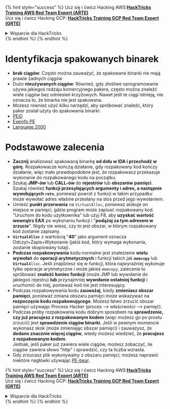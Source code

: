 {% hint style="success" %}
Ucz się i ćwicz Hacking AWS:<img src="/.gitbook/assets/arte.png" alt="" data-size="line">[**HackTricks Training AWS Red Team Expert (ARTE)**](https://training.hacktricks.xyz/courses/arte)<img src="/.gitbook/assets/arte.png" alt="" data-size="line">\
Ucz się i ćwicz Hacking GCP: <img src="/.gitbook/assets/grte.png" alt="" data-size="line">[**HackTricks Training GCP Red Team Expert (GRTE)**<img src="/.gitbook/assets/grte.png" alt="" data-size="line">](https://training.hacktricks.xyz/courses/grte)

<details>

<summary>Wsparcie dla HackTricks</summary>

* Sprawdź [**plany subskrypcyjne**](https://github.com/sponsors/carlospolop)!
* **Dołącz do** 💬 [**grupy Discord**](https://discord.gg/hRep4RUj7f) lub [**grupy telegramowej**](https://t.me/peass) lub **śledź** nas na **Twitterze** 🐦 [**@hacktricks\_live**](https://twitter.com/hacktricks\_live)**.**
* **Podziel się sztuczkami hackingowymi, przesyłając PR-y do** [**HackTricks**](https://github.com/carlospolop/hacktricks) i [**HackTricks Cloud**](https://github.com/carlospolop/hacktricks-cloud) repozytoriów github.

</details>
{% endhint %}
{% endhint %}


# Identyfikacja spakowanych binarek

* **brak ciągów**: Często można zauważyć, że spakowane binarki nie mają prawie żadnych ciągów
* Dużo **nieużywanych ciągów**: Również, gdy złośliwe oprogramowanie używa jakiegoś rodzaju komercyjnego pakera, często można znaleźć wiele ciągów bez odniesień krzyżowych. Nawet jeśli te ciągi istnieją, nie oznacza to, że binarka nie jest spakowana.
* Możesz również użyć kilku narzędzi, aby spróbować znaleźć, który paker został użyty do spakowania binarki:
* [PEiD](http://www.softpedia.com/get/Programming/Packers-Crypters-Protectors/PEiD-updated.shtml)
* [Exeinfo PE](http://www.softpedia.com/get/Programming/Packers-Crypters-Protectors/ExEinfo-PE.shtml)
* [Language 2000](http://farrokhi.net/language/)

# Podstawowe zalecenia

* **Zacznij** analizować spakowaną binarkę **od dołu w IDA i przechodź w górę**. Rozpakowacze kończą działanie, gdy rozpakowany kod kończy działanie, więc mało prawdopodobne jest, że rozpakowacz przekazuje wykonanie do rozpakowanego kodu na początku.
* Szukaj **JMP-ów** lub **CALL-ów** do **rejestrów** lub **obszarów** **pamięci**. Szukaj również **funkcji przesyłających argumenty i adres, a następnie wywołujących `retn`**, ponieważ powrót z funkcji w takim przypadku może wywołać adres właśnie przesłany na stos przed jego wywołaniem.
* Umieść **punkt przerwania** na `VirtualAlloc`, ponieważ alokuje on miejsce w pamięci, gdzie program może zapisać rozpakowany kod. "Uruchom do kodu użytkownika" lub użyj F8, aby **uzyskać wartość wewnątrz EAX** po wykonaniu funkcji i "**podążaj za tym adresem w zrzucie**". Nigdy nie wiesz, czy to jest obszar, w którym rozpakowany kod zostanie zapisany.
* **`VirtualAlloc`** z wartością "**40**" jako argument oznacza Odczyt+Zapis+Wykonanie (jakiś kod, który wymaga wykonania, zostanie skopiowany tutaj).
* **Podczas rozpakowywania** kodu normalne jest znalezienie **wielu wywołań** do **operacji arytmetycznych** i funkcji takich jak **`memcopy`** lub **`Virtual`**`Alloc`. Jeśli znajdziesz się w funkcji, która najwyraźniej wykonuje tylko operacje arytmetyczne i może jakieś `memcopy`, zalecenie to spróbować **znaleźć koniec funkcji** (może JMP lub wywołanie do jakiegoś rejestru) **lub** przynajmniej **wywołanie ostatniej funkcji** i uruchomić do niej, ponieważ kod nie jest interesujący.
* Podczas rozpakowywania kodu **zauważaj**, kiedy **zmieniasz obszar pamięci**, ponieważ zmiana obszaru pamięci może wskazywać na **rozpoczęcie kodu rozpakowującego**. Możesz łatwo zrzucić obszar pamięci używając Process Hacker (proces --> właściwości --> pamięć).
* Podczas próby rozpakowania kodu dobrym sposobem na **sprawdzenie, czy już pracujesz z rozpakowanym kodem** (więc możesz go po prostu zrzucić) jest **sprawdzenie ciągów binarki**. Jeśli w pewnym momencie wykonasz skok (może zmieniając obszar pamięci) i zauważysz, że **dodano znacznie więcej ciągów**, wtedy możesz wiedzieć, że **pracujesz z rozpakowanym kodem**.\
Jednak, jeśli paker już zawiera wiele ciągów, możesz zobaczyć, ile ciągów zawiera słowo "http" i sprawdzić, czy ta liczba wzrasta.
* Gdy zrzucasz plik wykonywalny z obszaru pamięci, możesz naprawić niektóre nagłówki używając [PE-bear](https://github.com/hasherezade/pe-bear-releases/releases).

{% hint style="success" %}
Ucz się i ćwicz Hacking AWS:<img src="/.gitbook/assets/arte.png" alt="" data-size="line">[**HackTricks Training AWS Red Team Expert (ARTE)**](https://training.hacktricks.xyz/courses/arte)<img src="/.gitbook/assets/arte.png" alt="" data-size="line">\
Ucz się i ćwicz Hacking GCP: <img src="/.gitbook/assets/grte.png" alt="" data-size="line">[**HackTricks Training GCP Red Team Expert (GRTE)**<img src="/.gitbook/assets/grte.png" alt="" data-size="line">](https://training.hacktricks.xyz/courses/grte)

<details>

<summary>Wsparcie dla HackTricks</summary>

* Sprawdź [**plany subskrypcyjne**](https://github.com/sponsors/carlospolop)!
* **Dołącz do** 💬 [**grupy Discord**](https://discord.gg/hRep4RUj7f) lub [**grupy telegramowej**](https://t.me/peass) lub **śledź** nas na **Twitterze** 🐦 [**@hacktricks\_live**](https://twitter.com/hacktricks\_live)**.**
* **Podziel się sztuczkami hackingowymi, przesyłając PR-y do** [**HackTricks**](https://github.com/carlospolop/hacktricks) i [**HackTricks Cloud**](https://github.com/carlospolop/hacktricks-cloud) repozytoriów github.

</details>
{% endhint %}
</details>
{% endhint %}
